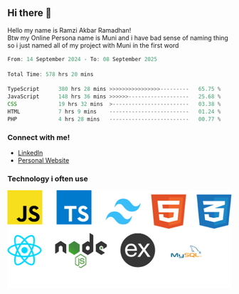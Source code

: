 ## Hi there 👋
Hello my name is Ramzi Akbar Ramadhan!\
Btw my Online Persona name is Muni and i have bad sense of naming thing so i just named all of my project with Muni in the first word
<!--START_SECTION:Muni-->

```Javascript
From: 14 September 2024 - To: 08 September 2025

Total Time: 578 hrs 20 mins

TypeScript      380 hrs 28 mins >>>>>>>>>>>>>>>>---------   65.75 %
JavaScript      148 hrs 36 mins >>>>>>-------------------   25.68 %
CSS             19 hrs 32 mins  >------------------------   03.38 %
HTML            7 hrs 9 mins    -------------------------   01.24 %
PHP             4 hrs 28 mins   -------------------------   00.77 %
```

<!--END_SECTION:Muni-->
### Connect with me!
* [LinkedIn](https://www.linkedin.com/in/ramzi-akbar-ramadhan-b8b05a243/)
* [Personal Website](https://www.muniporto.my.id/)
### Technology i often use
![Technology List](assets/techlist.png)
